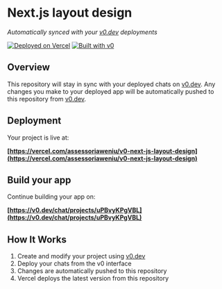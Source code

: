 # Next.js layout design

*Automatically synced with your [v0.dev](https://v0.dev) deployments*

[![Deployed on Vercel](https://img.shields.io/badge/Deployed%20on-Vercel-black?style=for-the-badge&logo=vercel)](https://vercel.com/assessoriaweniu/v0-next-js-layout-design)
[![Built with v0](https://img.shields.io/badge/Built%20with-v0.dev-black?style=for-the-badge)](https://v0.dev/chat/projects/uPBvyKPgVBL)

## Overview

This repository will stay in sync with your deployed chats on [v0.dev](https://v0.dev).
Any changes you make to your deployed app will be automatically pushed to this repository from [v0.dev](https://v0.dev).

## Deployment

Your project is live at:

**[https://vercel.com/assessoriaweniu/v0-next-js-layout-design](https://vercel.com/assessoriaweniu/v0-next-js-layout-design)**

## Build your app

Continue building your app on:

**[https://v0.dev/chat/projects/uPBvyKPgVBL](https://v0.dev/chat/projects/uPBvyKPgVBL)**

## How It Works

1. Create and modify your project using [v0.dev](https://v0.dev)
2. Deploy your chats from the v0 interface
3. Changes are automatically pushed to this repository
4. Vercel deploys the latest version from this repository